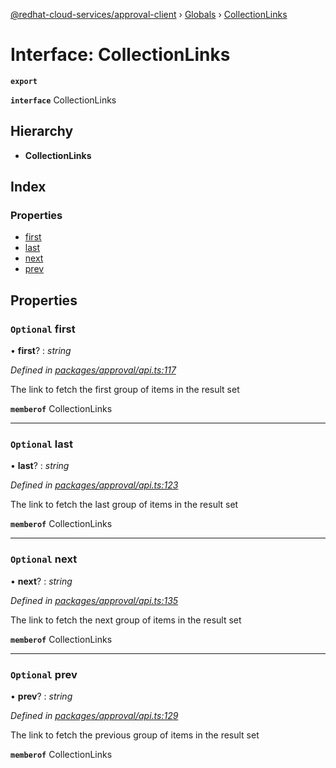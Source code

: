[@redhat-cloud-services/approval-client](../README.md) › [Globals](../globals.md) › [CollectionLinks](collectionlinks.md)

# Interface: CollectionLinks

**`export`** 

**`interface`** CollectionLinks

## Hierarchy

* **CollectionLinks**

## Index

### Properties

* [first](collectionlinks.md#optional-first)
* [last](collectionlinks.md#optional-last)
* [next](collectionlinks.md#optional-next)
* [prev](collectionlinks.md#optional-prev)

## Properties

### `Optional` first

• **first**? : *string*

*Defined in [packages/approval/api.ts:117](https://github.com/Hyperkid123/javascript-clients/blob/master/packages/approval/api.ts#L117)*

The link to fetch the first group of items in the result set

**`memberof`** CollectionLinks

___

### `Optional` last

• **last**? : *string*

*Defined in [packages/approval/api.ts:123](https://github.com/Hyperkid123/javascript-clients/blob/master/packages/approval/api.ts#L123)*

The link to fetch the last group of items in the result set

**`memberof`** CollectionLinks

___

### `Optional` next

• **next**? : *string*

*Defined in [packages/approval/api.ts:135](https://github.com/Hyperkid123/javascript-clients/blob/master/packages/approval/api.ts#L135)*

The link to fetch the next group of items in the result set

**`memberof`** CollectionLinks

___

### `Optional` prev

• **prev**? : *string*

*Defined in [packages/approval/api.ts:129](https://github.com/Hyperkid123/javascript-clients/blob/master/packages/approval/api.ts#L129)*

The link to fetch the previous group of items in the result set

**`memberof`** CollectionLinks
